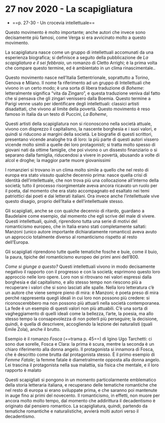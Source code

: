 # 27 nov 2020 - La scapigliatura
* ==p. 27-30 - Un crocevia intellettuale==

Questo movimento è molto importante; anche autori che invece sono decisamente più famosi, come Verga si era avvicinato molto a questo movimento.

La scapigliatura nasce come un gruppo di intellettuali accomunati da una esperienza biografica; si definisce a seguito della pubblicazione de _La scapigliatura e il sei febbraio_, un romanzo di Cletto Arrighi; è la prima volta che compare questo termine, ed è ambientato in un clima rinascimentale..

Questo movimento nasce nell’Italia Settentrionale, soprattutto a Torino, Genova e Milano.
Il nome fa riferimento ad un gruppo di Intellettuali che vivono in un certo modo; è una sorta di libera traduzione di _Boheme_: letteralmente significa “vita da Zingaro”, e questa traduzione veniva dal fatto che si pensava che gli zingari venissero dalla Boemia. Questo termine a Parigi venne usato per identificare degli intellettuali: classici artisti disadattati, che vivono al limite della povertà. Questo movimento è reso famoso in Italia da un testo di Puccini, _La Boheme_,

Questi artisti della scapigliatura non si riconoscono nella società attuale, vivono con disprezzo il capitalismo, la nascente borghesia e i suoi valori, e quindi si riducono ai margini della società.
Le biografie di questi scrittori, presentano vicende analoghe tra di loro: la più parte di questi autori vissero vicende molto simili a quelle dei loro protagonisti; si tratta molto spesso di giovani nati da ottime famiglie, che poi vivono o un dissesto finanziario o si separano dalla famiglia, riducendosi a vivere in povertà, abusando a volte di alcol e droghe; la maggior parte muore giovanissimi

I romanzieri si trovano in un clima molto simile a quello che nel resto di europa era stato vissuto qualche decennio prima: nasce quella crisi di identità dell’intellettuale, che non trova più una collocazione all’interno della società; tutto il processo risorgimentale aveva ancora ricavato un ruolo per il poeta, dal momento che era stato accompagnato ed esaltato nei temi patriottici dai poeti e dai letterati italiani. Ora invece anche l’intellettuale vive questo disagio, proprio dell’Italia e dell’intellettuale stesso.

Gli scapigliati, anche se con qualche decennio di ritardo, guardano a Baudelaire come esempio, dal momento che egli scrive del male di vivere. Questi intellettuali, quindi, riprendono tutta una serie di motivi del romanticismo europeo, che in Italia erano stati completamente saltati: Manzoni (unico autore importante dichiaratamente romantico) aveva avuto un approccio totalmente diverso al romanticismo rispetto al resto dell’Europa.

Gli scapigliati riprendono tutte quelle tematiche fosche e buie, come il buio, la paura, tipiche del romanticismo europeo dei primi anni dell’800.

_Come si giunge a questo?_ Questi intellettuali vivono in modo decisamente negativo il rapporto con il progresso e con la società; esprimono questo loro approccio nelle loro opere.
Loro non si ritrovano nei valori espressi dalla borghesia e dal capitalismo, e allo stesso tempo non riescono più a recuperare i valori che si sono lasciati alle spalle.
Nella loro letteratura c’è un autore che viene sempre pieno di mira: è Manzoni; è poeta preso di mira perché rappresenta quegli ideali in cui loro non possono più credere: si riconoscerebbero ma non possono più attuarli nella società contemporanea.
La fede è un esempio di questi valori non più attuabili. C’è una sorta di vagheggiamento di quelli ideali come la bellezza, l’arte, la poesia, ma allo stesso tempo la consapevolezza di non poterli più perseguire; la decisione, quindi, è quella di descrivere, accogliendo la lezione dei naturalisti (quali Emile Zola), anche il brutto.

Esempio è il romanzo _Fosca_ (==trama p. 45==) di Igino Ugo Tarchetti: ci sono due sorelle, Fosca e Clara: la prima è scura, mentre la seconda è un chiaro riferimento alla donna angelo.
Il protagonista si innamora di Fosca, che è descritto come brutta dal protagonista stesso. È il primo esempio di _Femme Fatale_; la femme fatale è diametralmente opposta alla donna angelo. Lei trascina il protagonista nella sua malattia, sia fisica che mentale, e il loro rapporto è malato

Questi scapigliati si pongono in un momento particolarmente emblematico della storia letteraria italiana, e recuperano delle tematiche romantiche che nel resto di europa si erano sviluppate prima, e che saranno poi mantenute in auge fino ai primi del novecento. Il romanticismo, in effetti, non muore per ancora molto molto tempo, dal momento che addirittura il decadentismo è originato dal pensiero romantico.
La scapigliatura, quindi, partendo da tematiche romantiche e naturalistiche, avvierà molti autori verso il decadentismo.
